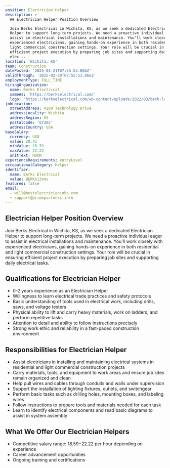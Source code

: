 ```yaml
---
position: Electrician Helper
description: >-
  ## Electrician Helper Position Overview

  Join Berks Electrical in Wichita, KS, as we seek a dedicated Electrician
  Helper to support long-term projects. We need a proactive individual eager to
  assist in electrical installations and maintenance. You'll work closely with
  experienced electricians, gaining hands-on experience in both residential and
  light commercial construction settings. Your role will be crucial in ensuring
  efficient project execution by preparing job sites and supporting daily
  elec...
location: 'Wichita, KS'
team: Construction
datePosted: '2025-01-21T07:55:53.866Z'
validThrough: '2025-02-20T07:55:53.866Z'
employmentType: FULL_TIME
hiringOrganization:
  name: Berks Electrical
  sameAs: 'https://berkselectrical.com/'
  logo: 'https://berkselectrical.com/wp-content/uploads/2022/03/berk-logo.jpg'
jobLocation:
  streetAddress: 4180 Technology Drive
  addressLocality: Wichita
  addressRegion: KS
  postalCode: '67202'
  addressCountry: USA
baseSalary:
  currency: USD
  value: 20.41
  minValue: 18.59
  maxValue: 22.22
  unitText: HOUR
experienceRequirements: entryLevel
occupationalCategory: Helper
identifier:
  name: Berks Electrical
  value: BERKs13xmv
featured: false
email:
  - will@bestelectricianjobs.com
  - support@primepartners.info
---
```




## Electrician Helper Position Overview
Join Berks Electrical in Wichita, KS, as we seek a dedicated Electrician Helper to support long-term projects. We need a proactive individual eager to assist in electrical installations and maintenance. You'll work closely with experienced electricians, gaining hands-on experience in both residential and light commercial construction settings. Your role will be crucial in ensuring efficient project execution by preparing job sites and supporting daily electrical tasks.

## Qualifications for Electrician Helper
- 0-2 years experience as an Electrician Helper
- Willingness to learn electrical trade practices and safety protocols
- Basic understanding of tools used in electrical work, including drills, saws, and voltage testers
- Physical ability to lift and carry heavy materials, work on ladders, and perform repetitive tasks
- Attention to detail and ability to follow instructions precisely
- Strong work ethic and reliability in a fast-paced construction environment

## Responsibilities for Electrician Helper
- Assist electricians in installing and maintaining electrical systems in residential and light commercial construction projects
- Carry materials, tools, and equipment to work areas and ensure job sites remain organized and clean
- Help pull wires and cables through conduits and walls under supervision
- Support the installation of lighting fixtures, outlets, and switchgear
- Perform basic tasks such as drilling holes, mounting boxes, and labeling wires
- Follow instructions to prepare tools and materials needed for each task
- Learn to identify electrical components and read basic diagrams to assist in system assembly

## What We Offer Our Electrician Helpers
- Competitive salary range: $18.59-$22.22 per hour depending on experience
- Career advancement opportunities
- Ongoing training and certifications